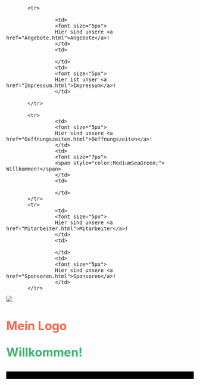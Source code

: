 <html>
<head>
</head>
<body>
<font size="3">
<style>
table, th, td {
  border: 1px solid black;
  border-collapse: collapse;
}
th, td {
  padding: 100px;
}
</style>
<table style="border: 10px solid black;">

           <tr>
		                   
                    <td> 	
					<font size="5px">
				    Hier sind unsere <a href="Angebote.html">Angebote</a>!
                    </td>
                    <td>
					
                    </td>
                    <td>
					<font size="5px">
					Hier ist unser <a href="Impressum.html">Impressum</a>!
                    </td>
    
           </tr>
		   
		   <tr>		 
		            <td>
					<font size="5px">
					Hier sind unsere <a href="Oeffnungszeiten.html">Oeffnungszeiten</a>!
					</td>
					<td>
					<font size="7px">
					<span style="color:MediumSeaGreen;"> Willkommen!</span>
					</td>
					<td>
					
					</td>
           </tr>
		   <tr>
		            <td>
					<font size="5px">
					Hier sind unsere <a href="Mitarbeiter.html">Mitarbeiter</a>!
                    </td>
                    <td>
					
                    </td>
                    <td>
					<font size="5px">
					Hier sind unsere <a href="Sponsoren.html">Sponsoren</a>!
                    </td>
		   </tr>

<img src="MeinLogo.png">
<h1> <span style="color:Tomato;"> Mein Logo</span>
<p>
<span style="color:MediumSeaGreen;"> Willkommen!</span>
<p>
</body>
</html>

